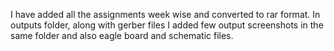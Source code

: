 I have added all the assignments week wise and converted to rar format. In outputs folder, along with gerber files I added few output screenshots in the same folder and also eagle board and schematic files. 
